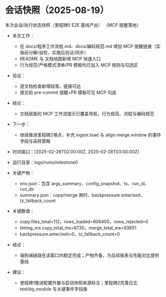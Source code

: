 # 会话快照（2025-08-19）

本次会话/执行状态快照（里程碑0 E2E 基线产出）
（MCP 提醒落地）
- 本次工作：
  - 在 docs/程序工作流程.md、docs/编码规范.md 增加 MCP 提醒链接（实施前分解/自检，实施后验证/同步）
  - README 与 文档地图新增 MCP 快速入口
  - 行为规范/严格模式清单/PR 模板均已加入 MCP 规则与勾选区
- 验证：
  - 逐文档检查新增段落，链接可达
  - 提交前 pre-commit 提醒+PR 模板可见 MCP 勾选
- 结论：
  - 文档层面的 MCP 工作流提示已覆盖导航、行为规范、流程与编码规范
- 下一步：
  - 继续推进里程碑2埋点，补充 ingest.load 与 align.merge.window 的事件字段与采样策略


- 时间窗口：[2025-02-28T02:00:00Z, 2025-02-28T03:00:00Z)
- 运行目录：logs/runs/milestone0
- 关键产物：
  - env.json：包含 args_summary、config_snapshot、ts、run_id、run_dir
  - summary.json：copy/merge 用时、backpressure enter/exit、tz_fallback_count
- 关键数值：
  - copy.files_total=112，rows_loaded=806400，rows_rejected=0
  - timing_ms.copy_total_ms=8730，merge_total_ms=93651
  - backpressure.enter/exit=0，tz_fallback_count=0
- 结论：
  - 端到端链路在该窗口内稳定完成；产物齐备，为后续报表与性能对比提供基线
- 建议：
  - 里程碑1推进配置外置与启动快照来源标注；里程碑2完善日志 text/by_module 与关键事件字段族

